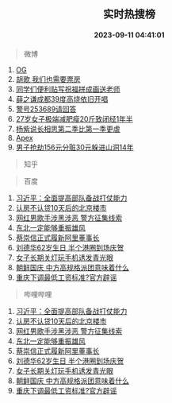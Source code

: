 <div align="center"><h2>实时热搜榜</h2><h4>2023-09-11 04:41:01</h4></div>

> 微博  

1. [OG](https://s.weibo.com/weibo?q=OG&t=31&band_rank=1&Refer=top)<br />
2. [胡歌 我们也需要票房](https://s.weibo.com/weibo?q=%E8%83%A1%E6%AD%8C%20%E6%88%91%E4%BB%AC%E4%B9%9F%E9%9C%80%E8%A6%81%E7%A5%A8%E6%88%BF&t=31&band_rank=2&Refer=top)<br />
3. [同学们便利贴写祝福拼成画送老师](https://s.weibo.com/weibo?q=%23%E5%90%8C%E5%AD%A6%E4%BB%AC%E4%BE%BF%E5%88%A9%E8%B4%B4%E5%86%99%E7%A5%9D%E7%A6%8F%E6%8B%BC%E6%88%90%E7%94%BB%E9%80%81%E8%80%81%E5%B8%88%23&t=31&band_rank=3&Refer=top)<br />
4. [薛之谦成都39度高烧依旧开唱](https://s.weibo.com/weibo?q=%23%E8%96%9B%E4%B9%8B%E8%B0%A6%E6%88%90%E9%83%BD39%E5%BA%A6%E9%AB%98%E7%83%A7%E4%BE%9D%E6%97%A7%E5%BC%80%E5%94%B1%23&t=31&band_rank=4&Refer=top)<br />
5. [警号253689请回答](https://s.weibo.com/weibo?q=%23%E8%AD%A6%E5%8F%B7253689%E8%AF%B7%E5%9B%9E%E7%AD%94%23&t=31&band_rank=5&Refer=top)<br />
6. [27岁女子极端减肥瘦20斤致闭经1年半](https://s.weibo.com/weibo?q=%2327%E5%B2%81%E5%A5%B3%E5%AD%90%E6%9E%81%E7%AB%AF%E5%87%8F%E8%82%A5%E7%98%A620%E6%96%A4%E8%87%B4%E9%97%AD%E7%BB%8F1%E5%B9%B4%E5%8D%8A%23&t=31&band_rank=6&Refer=top)<br />
7. [杨紫说长相思第二季比第一季更虐](https://s.weibo.com/weibo?q=%23%E6%9D%A8%E7%B4%AB%E8%AF%B4%E9%95%BF%E7%9B%B8%E6%80%9D%E7%AC%AC%E4%BA%8C%E5%AD%A3%E6%AF%94%E7%AC%AC%E4%B8%80%E5%AD%A3%E6%9B%B4%E8%99%90%23&t=31&band_rank=7&Refer=top)<br />
8. [Apex](https://s.weibo.com/weibo?q=Apex&t=31&band_rank=8&Refer=top)<br />
9. [男子抢劫156元分赃30元躲进山洞14年](https://s.weibo.com/weibo?q=%23%E7%94%B7%E5%AD%90%E6%8A%A2%E5%8A%AB156%E5%85%83%E5%88%86%E8%B5%8330%E5%85%83%E8%BA%B2%E8%BF%9B%E5%B1%B1%E6%B4%9E14%E5%B9%B4%23&t=31&band_rank=9&Refer=top)<br />

> 知乎  


> 百度  

1. [习近平：全面提高部队备战打仗能力](https://www.baidu.com/s?wd=%E4%B9%A0%E8%BF%91%E5%B9%B3%EF%BC%9A%E5%85%A8%E9%9D%A2%E6%8F%90%E9%AB%98%E9%83%A8%E9%98%9F%E5%A4%87%E6%88%98%E6%89%93%E4%BB%97%E8%83%BD%E5%8A%9B&sa=fyb_news&rsv_dl=fyb_news)<br />
2. [认房不认贷10天后的北京楼市](https://www.baidu.com/s?wd=%E8%AE%A4%E6%88%BF%E4%B8%8D%E8%AE%A4%E8%B4%B710%E5%A4%A9%E5%90%8E%E7%9A%84%E5%8C%97%E4%BA%AC%E6%A5%BC%E5%B8%82&sa=fyb_news&rsv_dl=fyb_news)<br />
3. [网红男歌手涉黑涉恶 警方征集线索](https://www.baidu.com/s?wd=%E7%BD%91%E7%BA%A2%E7%94%B7%E6%AD%8C%E6%89%8B%E6%B6%89%E9%BB%91%E6%B6%89%E6%81%B6+%E8%AD%A6%E6%96%B9%E5%BE%81%E9%9B%86%E7%BA%BF%E7%B4%A2&sa=fyb_news&rsv_dl=fyb_news)<br />
4. [东北一定能够重振雄风](https://www.baidu.com/s?wd=%E4%B8%9C%E5%8C%97%E4%B8%80%E5%AE%9A%E8%83%BD%E5%A4%9F%E9%87%8D%E6%8C%AF%E9%9B%84%E9%A3%8E&sa=fyb_news&rsv_dl=fyb_news)<br />
5. [蔡崇信正式履新阿里董事长](https://www.baidu.com/s?wd=%E8%94%A1%E5%B4%87%E4%BF%A1%E6%AD%A3%E5%BC%8F%E5%B1%A5%E6%96%B0%E9%98%BF%E9%87%8C%E8%91%A3%E4%BA%8B%E9%95%BF&sa=fyb_news&rsv_dl=fyb_news)<br />
6. [刘德华62岁生日 半个港圈到场庆贺](https://www.baidu.com/s?wd=%E5%88%98%E5%BE%B7%E5%8D%8E62%E5%B2%81%E7%94%9F%E6%97%A5+%E5%8D%8A%E4%B8%AA%E6%B8%AF%E5%9C%88%E5%88%B0%E5%9C%BA%E5%BA%86%E8%B4%BA&sa=fyb_news&rsv_dl=fyb_news)<br />
7. [女子长期关灯玩手机诱发青光眼](https://www.baidu.com/s?wd=%E5%A5%B3%E5%AD%90%E9%95%BF%E6%9C%9F%E5%85%B3%E7%81%AF%E7%8E%A9%E6%89%8B%E6%9C%BA%E8%AF%B1%E5%8F%91%E9%9D%92%E5%85%89%E7%9C%BC&sa=fyb_news&rsv_dl=fyb_news)<br />
8. [朝鲜国庆 中方高规格派团意味着什么](https://www.baidu.com/s?wd=%E6%9C%9D%E9%B2%9C%E5%9B%BD%E5%BA%86+%E4%B8%AD%E6%96%B9%E9%AB%98%E8%A7%84%E6%A0%BC%E6%B4%BE%E5%9B%A2%E6%84%8F%E5%91%B3%E7%9D%80%E4%BB%80%E4%B9%88&sa=fyb_news&rsv_dl=fyb_news)<br />
9. [重庆下调最低工资标准?官方辟谣](https://www.baidu.com/s?wd=%E9%87%8D%E5%BA%86%E4%B8%8B%E8%B0%83%E6%9C%80%E4%BD%8E%E5%B7%A5%E8%B5%84%E6%A0%87%E5%87%86%3F%E5%AE%98%E6%96%B9%E8%BE%9F%E8%B0%A3&sa=fyb_news&rsv_dl=fyb_news)<br />

> 哔哩哔哩  

1. [习近平：全面提高部队备战打仗能力](https://www.baidu.com/s?wd=%E4%B9%A0%E8%BF%91%E5%B9%B3%EF%BC%9A%E5%85%A8%E9%9D%A2%E6%8F%90%E9%AB%98%E9%83%A8%E9%98%9F%E5%A4%87%E6%88%98%E6%89%93%E4%BB%97%E8%83%BD%E5%8A%9B&sa=fyb_news&rsv_dl=fyb_news)<br />
2. [认房不认贷10天后的北京楼市](https://www.baidu.com/s?wd=%E8%AE%A4%E6%88%BF%E4%B8%8D%E8%AE%A4%E8%B4%B710%E5%A4%A9%E5%90%8E%E7%9A%84%E5%8C%97%E4%BA%AC%E6%A5%BC%E5%B8%82&sa=fyb_news&rsv_dl=fyb_news)<br />
3. [网红男歌手涉黑涉恶 警方征集线索](https://www.baidu.com/s?wd=%E7%BD%91%E7%BA%A2%E7%94%B7%E6%AD%8C%E6%89%8B%E6%B6%89%E9%BB%91%E6%B6%89%E6%81%B6+%E8%AD%A6%E6%96%B9%E5%BE%81%E9%9B%86%E7%BA%BF%E7%B4%A2&sa=fyb_news&rsv_dl=fyb_news)<br />
4. [东北一定能够重振雄风](https://www.baidu.com/s?wd=%E4%B8%9C%E5%8C%97%E4%B8%80%E5%AE%9A%E8%83%BD%E5%A4%9F%E9%87%8D%E6%8C%AF%E9%9B%84%E9%A3%8E&sa=fyb_news&rsv_dl=fyb_news)<br />
5. [蔡崇信正式履新阿里董事长](https://www.baidu.com/s?wd=%E8%94%A1%E5%B4%87%E4%BF%A1%E6%AD%A3%E5%BC%8F%E5%B1%A5%E6%96%B0%E9%98%BF%E9%87%8C%E8%91%A3%E4%BA%8B%E9%95%BF&sa=fyb_news&rsv_dl=fyb_news)<br />
6. [刘德华62岁生日 半个港圈到场庆贺](https://www.baidu.com/s?wd=%E5%88%98%E5%BE%B7%E5%8D%8E62%E5%B2%81%E7%94%9F%E6%97%A5+%E5%8D%8A%E4%B8%AA%E6%B8%AF%E5%9C%88%E5%88%B0%E5%9C%BA%E5%BA%86%E8%B4%BA&sa=fyb_news&rsv_dl=fyb_news)<br />
7. [女子长期关灯玩手机诱发青光眼](https://www.baidu.com/s?wd=%E5%A5%B3%E5%AD%90%E9%95%BF%E6%9C%9F%E5%85%B3%E7%81%AF%E7%8E%A9%E6%89%8B%E6%9C%BA%E8%AF%B1%E5%8F%91%E9%9D%92%E5%85%89%E7%9C%BC&sa=fyb_news&rsv_dl=fyb_news)<br />
8. [朝鲜国庆 中方高规格派团意味着什么](https://www.baidu.com/s?wd=%E6%9C%9D%E9%B2%9C%E5%9B%BD%E5%BA%86+%E4%B8%AD%E6%96%B9%E9%AB%98%E8%A7%84%E6%A0%BC%E6%B4%BE%E5%9B%A2%E6%84%8F%E5%91%B3%E7%9D%80%E4%BB%80%E4%B9%88&sa=fyb_news&rsv_dl=fyb_news)<br />
9. [重庆下调最低工资标准?官方辟谣](https://www.baidu.com/s?wd=%E9%87%8D%E5%BA%86%E4%B8%8B%E8%B0%83%E6%9C%80%E4%BD%8E%E5%B7%A5%E8%B5%84%E6%A0%87%E5%87%86%3F%E5%AE%98%E6%96%B9%E8%BE%9F%E8%B0%A3&sa=fyb_news&rsv_dl=fyb_news)<br />
